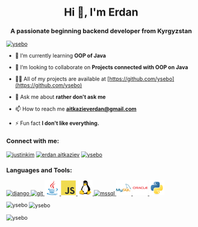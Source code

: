 <h1 align="center">Hi 👋, I'm Erdan</h1>
<h3 align="center">A passionate beginning backend developer from Kyrgyzstan</h3>

<p align="left"> <a href="https://github.com/ryo-ma/github-profile-trophy"><img src="https://github-profile-trophy.vercel.app/?username=ysebo" alt="ysebo" /></a> </p>

- 🌱 I’m currently learning **OOP of Java**

- 👯 I’m looking to collaborate on **Projects connected with OOP on Java**

- 👨‍💻 All of my projects are available at [https://github.com/ysebo](https://github.com/ysebo)

- 💬 Ask me about **rather don't ask me**

- 📫 How to reach me **aitkazieverdan@gmail.com**

- ⚡ Fun fact **I don't like everything.**

<h3 align="left">Connect with me:</h3>
<p align="left">
<a href="https://dev.to/justinkim" target="blank"><img align="center" src="https://raw.githubusercontent.com/rahuldkjain/github-profile-readme-generator/master/src/images/icons/Social/devto.svg" alt="justinkim" height="30" width="40" /></a>
<a href="https://linkedin.com/in/erdanyseboaitkaziev" target="blank"><img align="center" src="https://raw.githubusercontent.com/rahuldkjain/github-profile-readme-generator/master/src/images/icons/Social/linked-in-alt.svg" alt="erdan aitkaziev" height="30" width="40" /></a>
<a href="https://www.leetcode.com/
asangulovtimur6" target="blank"><img align="center" src="https://raw.githubusercontent.com/rahuldkjain/github-profile-readme-generator/master/src/images/icons/Social/leet-code.svg" alt="ysebo" height="30" width="40" /></a>
</p>

<h3 align="left">Languages and Tools:</h3>
<p align="left"> <a href="https://www.djangoproject.com/" target="_blank" rel="noreferrer"> <img src="https://cdn.worldvectorlogo.com/logos/django.svg" alt="django" width="40" height="40"/> </a> <a href="https://git-scm.com/" target="_blank" rel="noreferrer"> <img src="https://www.vectorlogo.zone/logos/git-scm/git-scm-icon.svg" alt="git" width="40" height="40"/> </a> <a href="https://www.java.com" target="_blank" rel="noreferrer"> <img src="https://raw.githubusercontent.com/devicons/devicon/master/icons/java/java-original.svg" alt="java" width="40" height="40"/> </a> <a href="https://developer.mozilla.org/en-US/docs/Web/JavaScript" target="_blank" rel="noreferrer"> <img src="https://raw.githubusercontent.com/devicons/devicon/master/icons/javascript/javascript-original.svg" alt="javascript" width="40" height="40"/> </a> <a href="https://www.linux.org/" target="_blank" rel="noreferrer"> <img src="https://raw.githubusercontent.com/devicons/devicon/master/icons/linux/linux-original.svg" alt="linux" width="40" height="40"/> </a> <a href="https://www.microsoft.com/en-us/sql-server" target="_blank" rel="noreferrer"> <img src="https://www.svgrepo.com/show/303229/microsoft-sql-server-logo.svg" alt="mssql" width="40" height="40"/> </a> <a href="https://www.mysql.com/" target="_blank" rel="noreferrer"> <img src="https://raw.githubusercontent.com/devicons/devicon/master/icons/mysql/mysql-original-wordmark.svg" alt="mysql" width="40" height="40"/> </a> <a href="https://www.oracle.com/" target="_blank" rel="noreferrer"> <img src="https://raw.githubusercontent.com/devicons/devicon/master/icons/oracle/oracle-original.svg" alt="oracle" width="40" height="40"/> </a> <a href="https://www.python.org" target="_blank" rel="noreferrer"> <img src="https://raw.githubusercontent.com/devicons/devicon/master/icons/python/python-original.svg" alt="python" width="40" height="40"/> </a> </p>

<p><img align="left" src="https://github-readme-stats.vercel.app/api/top-langs?username=ysebo&show_icons=true&locale=en&layout=compact" alt="ysebo" /></p>

<p>&nbsp;<img align="center" src="https://github-readme-stats.vercel.app/api?username=ysebo&show_icons=true&locale=en" alt="ysebo" /></p>

<p><img align="center" src="https://github-readme-streak-stats.herokuapp.com/?user=ysebo&" alt="ysebo" /></p>
